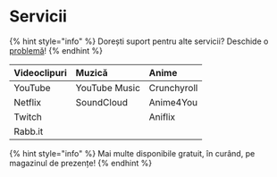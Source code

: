# Servicii

{% hint style="info" %}
Dorești suport pentru alte servicii? Deschide o [problemă](https://github.com/PreMiD/Presences/issues/new?template=service_request.md)!
{% endhint %}

| Videoclipuri | Muzică | Anime |
| :--- | :--- | :--- |
| YouTube | YouTube Music | Crunchyroll |
| Netflix | SoundCloud | Anime4You |
| Twitch |  | Aniflix |
| Rabb.it |  |  |

{% hint style="info" %}
Mai multe disponibile gratuit, în curând, pe magazinul de prezențe!
{% endhint %}

